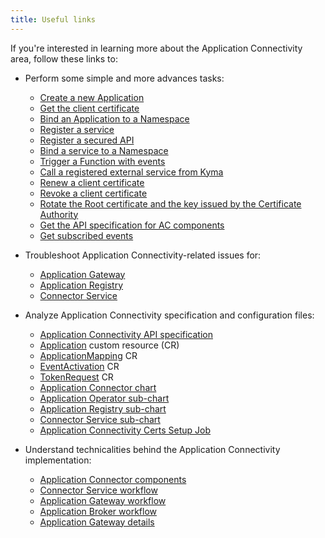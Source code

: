 ```yaml
---
title: Useful links
---
```


If you're interested in learning more about the Application Connectivity area, follow these links to:

- Perform some simple and more advances tasks:

    - [Create a new Application](../../../03-tutorials/application-connectivity/ac-01-create-application.md)
    - [Get the client certificate](../../../03-tutorials/application-connectivity/ac-02-get-client-certificate.md)
    - [Bind an Application to a Namespace](../../../03-tutorials/application-connectivity/ac-03-application-mapping.md)
    - [Register a service](../../../03-tutorials/application-connectivity/ac-04-register-manage-services.md)
    - [Register a secured API](../../../03-tutorials/application-connectivity/ac-05-register-secured-api.md)
    - [Bind a service to a Namespace](../../../03-tutorials/application-connectivity/ac-06-service-mapping.md)
    - [Trigger a Function with events](../../../03-tutorials/application-connectivity/ac-07-trigger-function-with-event.md)
    - [Call a registered external service from Kyma](../../../03-tutorials/application-connectivity/ac-08-call-registered-service-from-kyma.md)
    - [Renew a client certificate](../../../03-tutorials/application-connectivity/ac-09-renew-client-cert.md)
    - [Revoke a client certificate](../../../03-tutorials/application-connectivity/ac-10-revoke-client-cert.md)
    - [Rotate the Root certificate and the key issued by the Certificate Authority](../../../03-tutorials/application-connectivity/ac-11-rotate-root-ca.md)
    - [Get the API specification for AC components](../../../03-tutorials/application-connectivity/ac-12-get-api-specification.md)
    - [Get subscribed events](../../../03-tutorials/application-connectivity/ac-13-get-subscribed-events.md)

- Troubleshoot Application Connectivity-related issues for:

    - [Application Gateway](../../../04-operation-guides/troubleshooting/ac-01-application-gateway-troubleshooting.md)
    - [Application Registry](../../../04-operation-guides/troubleshooting/ac-02-application-registry-troubleshooting.md)
    - [Connector Service](../../../04-operation-guides/troubleshooting/ac-03-connector-service-troubleshooting.md)

- Analyze Application Connectivity specification and configuration files:

    - [Application Connectivity API specification](../../../05-technical-reference/ac-01-application-connectivity-api-specification.md)
    - [Application](../../../05-technical-reference/06-custom-resources/ac-01-application.md) custom resource (CR)
    - [ApplicationMapping](../../../05-technical-reference/06-custom-resources/ac-02-applicationmapping.md) CR
    - [EventActivation](../../../05-technical-reference/06-custom-resources/ac-03-eventactivation.md) CR
    - [TokenRequest](../../../05-technical-reference/06-custom-resources/ac-04-tokenrequest.md) CR
    - [Application Connector chart](../../../05-technical-reference/05-configuration-parameters/ac-01-application-connector-chart.md)
    - [Application Operator sub-chart](../../../05-technical-reference/05-configuration-parameters/ac-02-application-operator-sub-chart.md)
    - [Application Registry sub-chart](../../../05-technical-reference/05-configuration-parameters/ac-03-application-registry-sub-chart.md)
    - [Connector Service sub-chart](../../../05-technical-reference/05-configuration-parameters/ac-04-connector-service-sub-chart.md)
    - [Application Connectivity Certs Setup Job](../../../05-technical-reference/05-configuration-parameters/ac-05-application-connectivity-certs-setup-job.md)

- Understand technicalities behind the Application Connectivity implementation:

    - [Application Connector components](../../../05-technical-reference/03-architecture/ac-01-application-connector-components.md)
    - [Connector Service workflow](../../../05-technical-reference/03-architecture/ac-02-connector-service.md)
    - [Application Gateway workflow](../../../05-technical-reference/03-architecture/ac-03-application-gateway.md)
    - [Application Broker workflow](../../../05-technical-reference/03-architecture/ac-04-application-broker.md)
    - [Application Gateway details](../../../05-technical-reference/ac-02-application-gateway-details.md)
